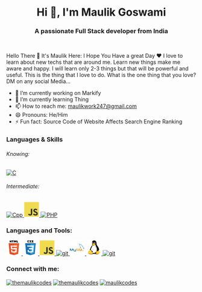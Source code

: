 <h1 align="center">Hi 👋, I'm Maulik Goswami</h1>
<h3 align="center">A passionate Full Stack developer from India</h3>

<img src="https://www.linkpicture.com/q/@maulikcodes.png" alt="" width="1700"/>

Hello There 👋 It's Maulik Here: I Hope You Have a great Day ❤️
I love to learn about new techs that are around me. Learn new things make me aware and happy. I will learn only 2-3 things but that will be powerful and useful. This is the thing that I love to do. What is the one thing that you love? DM on any social Media... 

- 🔭 I’m currently working on Markify 
- 🌱 I’m currently learning Thing 
- 📫 How to reach me: maulikwork247@gmail.com 
- 😄 Pronouns: He/Him 
- ⚡ Fun fact: Source Code of Website Affects Search Engine Ranking 


<h3 align="left">Languages & Skills</h3> 
<h6>Knowing:</h6>
<p align="left"> 
<a href="h#" target="_blank">
<img src="https://cdn.jsdelivr.net/gh/devicons/devicon/icons/c/c-original.svg" alt="C" width="40" height="40"/> 
</a>
</p>

<h6>Intermediate:</h6>
<p align="left"> 
<a href="#" target="_blank">
<img src="https://cdn.jsdelivr.net/gh/devicons/devicon/icons/cplusplus/cplusplus-original.svg" alt="Cpp" width="40" height="40"/>
</a>
<a href="#" target="_blank"> 
<img src="https://raw.githubusercontent.com/devicons/devicon/master/icons/javascript/javascript-original.svg" alt="javascript" width="40" height="40"/>
</a>
<a href="#" target="_blank"> 
<img src="https://cdn.jsdelivr.net/gh/devicons/devicon/icons/php/php-original.svg" alt="PHP" width="40" height="40"/>
</a> 
</p>


<h3 align="left">Languages and Tools:</h3>
<p align="left"> 
<a href="https://www.w3.org/html/" target="_blank">
  <img src="https://raw.githubusercontent.com/devicons/devicon/master/icons/html5/html5-original-wordmark.svg" alt="html5" width="40" height="40"/> 
</a>
<a href="https://www.w3schools.com/css/" target="_blank">
  <img src="https://raw.githubusercontent.com/devicons/devicon/master/icons/css3/css3-original-wordmark.svg" alt="css3" width="40" height="40"/>
</a>
<a href="https://developer.mozilla.org/en-US/docs/Web/JavaScript" target="_blank"> 
  <img src="https://raw.githubusercontent.com/devicons/devicon/master/icons/javascript/javascript-original.svg" alt="javascript" width="40" height="40"/>
</a> 
<a href="https://getbootstrap.com/" target="_blank"> 
  <img src="https://cdn.jsdelivr.net/gh/devicons/devicon/icons/bootstrap/bootstrap-original.svg" alt="git" width="40" height="40"/> 
</a> 
<a href="https://www.mysql.com/" target="_blank">
  <img src="https://raw.githubusercontent.com/devicons/devicon/master/icons/mysql/mysql-original-wordmark.svg" alt="mysql" width="40" height="40"/> 
</a> 
<a href="https://www.linux.org/" target="_blank">
  <img src="https://raw.githubusercontent.com/devicons/devicon/master/icons/linux/linux-original.svg" alt="linux" width="40" height="40"/> 
</a> 
<a href="https://git-scm.com/" target="_blank"> 
  <img src="https://www.vectorlogo.zone/logos/git-scm/git-scm-icon.svg" alt="git" width="40" height="40"/> 
</a> 
</p>



<h3 align="left">Connect with me:</h3>
<p align="left">
<a href="https://www.linkedin.com/in/maulik-goswami/" target="blank"><img align="center" src="https://cdn.jsdelivr.net/gh/devicons/devicon/icons/linkedin/linkedin-original.svg" alt="themaulikcodes" height="30" width="40" /></a>
<a href="https://twitter.com/themaulikcodes" target="blank"><img align="center" src="https://raw.githubusercontent.com/rahuldkjain/github-profile-readme-generator/master/src/images/icons/Social/twitter.svg" alt="themaulikcodes" height="30" width="40" /></a>
<a href="https://instagram.com/maulikcodes" target="blank"><img align="center" src="https://raw.githubusercontent.com/rahuldkjain/github-profile-readme-generator/master/src/images/icons/Social/instagram.svg" alt="maulikcodes" height="30" width="40" /></a>
</p>
